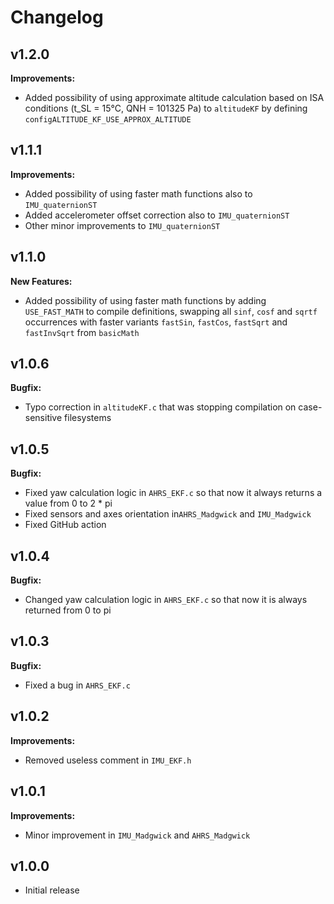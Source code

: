 # Changelog

## v1.2.0

**Improvements:**
- Added possibility of using approximate altitude calculation based on ISA conditions (t_SL = 15°C, QNH = 101325 Pa) to `altitudeKF` by defining `configALTITUDE_KF_USE_APPROX_ALTITUDE` 

## v1.1.1

**Improvements:**
- Added possibility of using faster math functions also to `IMU_quaternionST`
- Added accelerometer offset correction also to `IMU_quaternionST`
- Other minor improvements to `IMU_quaternionST`

## v1.1.0

**New Features:**
- Added possibility of using faster math functions by adding `USE_FAST_MATH` to compile definitions, swapping all `sinf`, `cosf` and `sqrtf` occurrences with faster variants `fastSin`, `fastCos`, `fastSqrt` and `fastInvSqrt` from `basicMath`

## v1.0.6

**Bugfix:**
- Typo correction in `altitudeKF.c` that was stopping compilation on case-sensitive filesystems

## v1.0.5

**Bugfix:**
- Fixed yaw calculation logic in `AHRS_EKF.c` so that now it always returns a value from 0 to 2 * pi
- Fixed sensors and axes orientation in`AHRS_Madgwick` and `IMU_Madgwick`
- Fixed GitHub action

## v1.0.4

**Bugfix:**
- Changed yaw calculation logic in `AHRS_EKF.c` so that now it is always returned from 0 to pi

## v1.0.3

**Bugfix:**
- Fixed a bug in `AHRS_EKF.c`

## v1.0.2

**Improvements:**
- Removed useless comment in `IMU_EKF.h`

## v1.0.1

**Improvements:**
- Minor improvement in `IMU_Madgwick` and `AHRS_Madgwick`

## v1.0.0

- Initial release